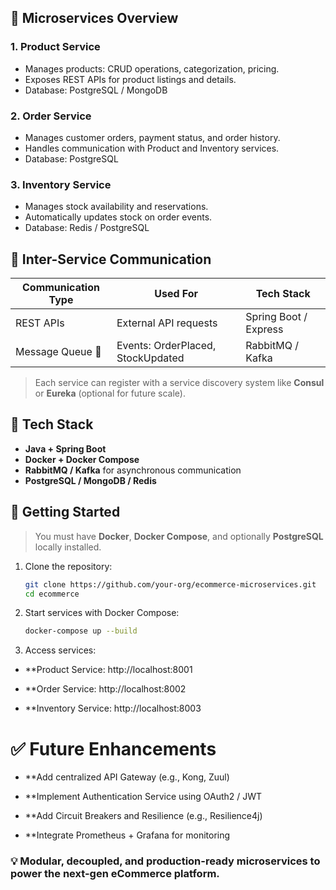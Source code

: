 
## 🧩 Microservices Overview

### 1. Product Service
- Manages products: CRUD operations, categorization, pricing.
- Exposes REST APIs for product listings and details.
- Database: PostgreSQL / MongoDB

### 2. Order Service
- Manages customer orders, payment status, and order history.
- Handles communication with Product and Inventory services.
- Database: PostgreSQL

### 3. Inventory Service
- Manages stock availability and reservations.
- Automatically updates stock on order events.
- Database: Redis / PostgreSQL

## 🔗 Inter-Service Communication

| Communication Type | Used For                | Tech Stack    |
|--------------------|-------------------------|---------------|
| REST APIs          | External API requests   | Spring Boot / Express |
| Message Queue 📨     | Events: OrderPlaced, StockUpdated | RabbitMQ / Kafka |

> Each service can register with a service discovery system like **Consul** or **Eureka** (optional for future scale).

## 🧰 Tech Stack

- **Java + Spring Boot**
- **Docker + Docker Compose**
- **RabbitMQ / Kafka** for asynchronous communication
- **PostgreSQL / MongoDB / Redis**

## 🚀 Getting Started

> You must have **Docker**, **Docker Compose**, and optionally **PostgreSQL** locally installed.

1. Clone the repository:
   ```bash
   git clone https://github.com/your-org/ecommerce-microservices.git
   cd ecommerce
   
2. Start services with Docker Compose:

    ```bash
    docker-compose up --build

3. Access services:

- **Product Service: http://localhost:8001

- **Order Service: http://localhost:8002

- **Inventory Service: http://localhost:8003

# ✅ Future Enhancements
- **Add centralized API Gateway (e.g., Kong, Zuul)

- **Implement Authentication Service using OAuth2 / JWT

- **Add Circuit Breakers and Resilience (e.g., Resilience4j)

- **Integrate Prometheus + Grafana for monitoring

### 💡 Modular, decoupled, and production-ready microservices to power the next-gen eCommerce platform.